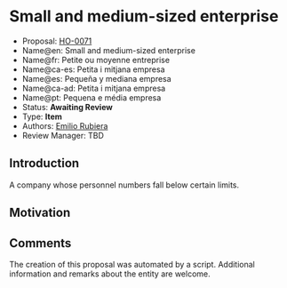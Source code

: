 # Small and medium-sized enterprise

* Proposal: [HO-0071](0071-sme.md)
* Name@en: Small and medium-sized enterprise
* Name@fr: Petite ou moyenne entreprise
* Name@ca-es: Petita i mitjana empresa
* Name@es: Pequeña y mediana empresa
* Name@ca-ad: Petita i mitjana empresa
* Name@pt: Pequena e média empresa
* Status: **Awaiting Review**
* Type: **Item**
* Authors: [Emilio Rubiera](https://github.com/spitxa)
* Review Manager: TBD

## Introduction

A company whose personnel numbers fall below certain limits.

## Motivation

## Comments
The creation of this proposal was automated by a script. Additional information and remarks about the entity are welcome.
